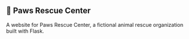 ## 🐾 Paws Rescue Center

A website for Paws Rescue Center, a fictional animal rescue organization built with Flask.
